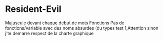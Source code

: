 # Resident-Evil
 Majuscule devant chaque debut de mots Fonctions
 Pas de fonctions/variable avec des noms absurdes (du types test 1,Attention sinon j'te demarre
 respect de la charte graphique 
